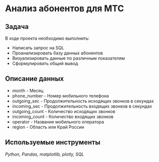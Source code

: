 # Анализ абонентов для МТС

## Задача

В ходе проекта необходимо выполнить: 
- Написать запрос на SQL
- Проанализировать базу данных абонентов
- Визуализировать данные по различным показателям
- Сформулировать общий вывод 

## Описание данных
- month - Месяц
- phone_number - Номер мобильного телефона
- outgoing_sec - Продолжительность исходящих звонков в секундах
- incoming_sec - Продолжительность входящих звонков в секундах
- outgoing_count - Количество исходящих звонков
- incoming_count - Количество входящих звонков
- operator - Название мобильного оператора
- region - Область или Край России

## Используемые инструменты

*Python, Pandas, matplotlib, plotly, SQL*
